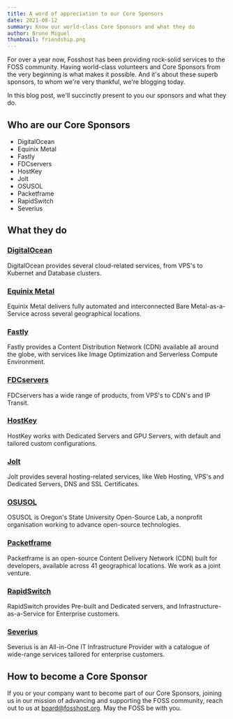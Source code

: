 ```yaml
---
title: A word of appreciation to our Core Sponsors
date: 2021-08-12
summary: Know our world-class Core Sponsors and what they do
author: Bruno Miguel
thumbnail: friendship.png
---
```


For over a year now, Fosshost has been providing rock-solid services to the FOSS community. Having world-class volunteers and Core Sponsors from the very beginning is what makes it possible. And it's about these superb sponsors, to whom we're very thankful, we're blogging today.

In this blog post, we'll succinctly present to you our sponsors and what they do.

## Who are our Core Sponsors

- DigitalOcean
- Equinix Metal
- Fastly
- FDCservers
- HostKey
- Jolt
- OSUSOL
- Packetframe
- RapidSwitch
- Severius

## What they do

### [DigitalOcean](https://digitalocean.com/)
DigitalOcean provides several cloud-related services, from VPS's to Kubernet and Database clusters.

### [Equinix Metal](https://metal.equinix.com/)
Equinix Metal delivers fully automated and interconnected Bare Metal-as-a-Service across several geographical locations.

### [Fastly](https://fastly.net/)
Fastly provides a Content Distribution Network (CDN) available all around the globe, with services like Image Optimization and Serverless Compute Environment.

### [FDCservers](https://fdcservers.net/)
FDCservers has a wide range of products, from VPS's to CDN's and IP Transit.

### [HostKey](https://hostkey.com/)
HostKey works with Dedicated Servers and GPU Servers, with default and tailored custom configurations.

### [Jolt](https://jolt.co.uk/)
Jolt provides several hosting-related services, like Web Hosting, VPS's and Dedicated Servers, DNS and SSL Certificates.

### [OSUSOL](https://osuosl.org/)
OSUSOL is Oregon's State University Open-Source Lab, a nonprofit organisation working to advance open-source technologies.

### [Packetframe](https://packetframe.com/)
Packetframe is an open-source Content Delivery Network (CDN) built for developers, available across 41 geographical locations. We work as a joint venture.

### [RapidSwitch](https://rapidswitch.com/)
RapidSwitch provides Pre-built and Dedicated servers, and Infrastructure-as-a-Service for Enterprise customers.

### [Severius](http://serverius.net/)
Severius is an All-in-One IT Infrastructure Provider with a catalogue of wide-range services tailored for enterprise customers.

## How to become a Core Sponsor

If you or your company want to become part of our Core Sponsors, joining us in our mission of advancing and supporting the FOSS community, reach out to us at board@fosshost.org. May the FOSS be with you.